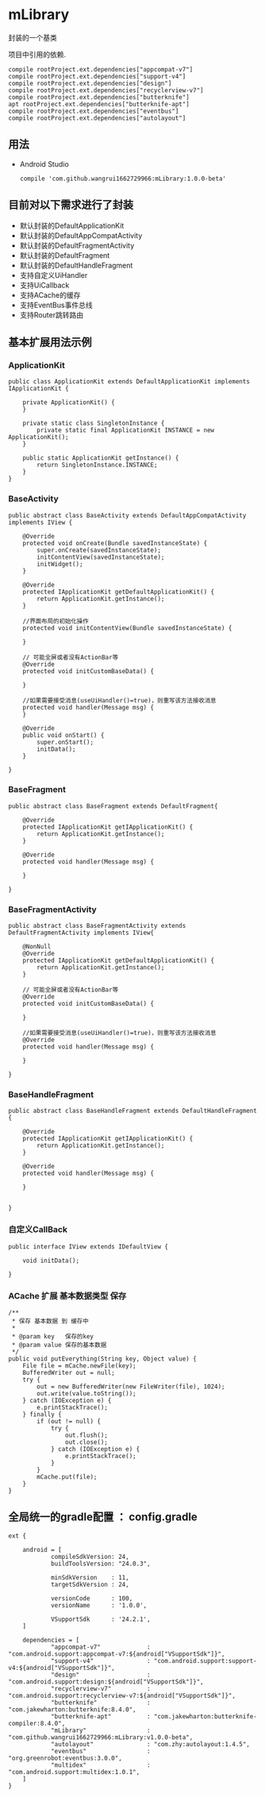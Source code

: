 # mLibrary
封装的一个基类

项目中引用的依赖.

    compile rootProject.ext.dependencies["appcompat-v7"]
    compile rootProject.ext.dependencies["support-v4"]
    compile rootProject.ext.dependencies["design"]
    compile rootProject.ext.dependencies["recyclerview-v7"]
    compile rootProject.ext.dependencies["butterknife"]
    apt rootProject.ext.dependencies["butterknife-apt"]
    compile rootProject.ext.dependencies["eventbus"]
    compile rootProject.ext.dependencies["autolayout"]

## 用法

* Android Studio
	
	```
	compile 'com.github.wangrui1662729966:mLibrary:1.0.0-beta'
	```
	
	

## 目前对以下需求进行了封装
* 默认封装的DefaultApplicationKit
* 默认封装的DefaultAppCompatActivity
* 默认封装的DefaultFragmentActivity
* 默认封装的DefaultFragment
* 默认封装的DefaultHandleFragment
* 支持自定义UiHandler
* 支持UiCallback
* 支持ACache的缓存
* 支持EventBus事件总线
* 支持Router跳转路由

## 基本扩展用法示例

### ApplicationKit

	public class ApplicationKit extends DefaultApplicationKit implements IApplicationKit {
	
	    private ApplicationKit() {
	    }
	
	    private static class SingletonInstance {
	        private static final ApplicationKit INSTANCE = new ApplicationKit();
	    }
	
	    public static ApplicationKit getInstance() {
	        return SingletonInstance.INSTANCE;
	    }
	}

### BaseActivity

	public abstract class BaseActivity extends DefaultAppCompatActivity implements IView {
	
	    @Override
	    protected void onCreate(Bundle savedInstanceState) {
	        super.onCreate(savedInstanceState);
	        initContentView(savedInstanceState);
	        initWidget();
	    }
	
	    @Override
	    protected IApplicationKit getDefaultApplicationKit() {
	        return ApplicationKit.getInstance();
	    }
	
	    //界面布局的初始化操作
	    protected void initContentView(Bundle savedInstanceState) {
	
	    }
	
	    // 可能全屏或者没有ActionBar等
	    @Override
	    protected void initCustomBaseData() {
	
	    }
	
	    //如果需要接受消息(useUiHandler()=true)，则重写该方法接收消息
	    protected void handler(Message msg) {
	    }
	
	    @Override
	    public void onStart() {
	        super.onStart();
	        initData();
	    }
	
	}

### BaseFragment

	public abstract class BaseFragment extends DefaultFragment{
	
	    @Override
	    protected IApplicationKit getIApplicationKit() {
	        return ApplicationKit.getInstance();
	    }
	
	    @Override
	    protected void handler(Message msg) {
	
	    }
	
	}


### BaseFragmentActivity

	public abstract class BaseFragmentActivity extends DefaultFragmentActivity implements IView{
	
	    @NonNull
	    @Override
	    protected IApplicationKit getDefaultApplicationKit() {
	        return ApplicationKit.getInstance();
	    }
	
	    // 可能全屏或者没有ActionBar等
	    @Override
	    protected void initCustomBaseData() {
	
	    }
	
	    //如果需要接受消息(useUiHandler()=true)，则重写该方法接收消息
	    @Override
	    protected void handler(Message msg) {
	
	    }
	
	}


### BaseHandleFragment

	public abstract class BaseHandleFragment extends DefaultHandleFragment {
	
	    @Override
	    protected IApplicationKit getIApplicationKit() {
	        return ApplicationKit.getInstance();
	    }
	
	    @Override
	    protected void handler(Message msg) {
	
	    }
	
	
	}

### 自定义CallBack

	public interface IView extends IDefaultView {
	
	    void initData();
	
	}

### ACache 扩展 基本数据类型 保存

    /**
     * 保存 基本数据 到 缓存中
     *
     * @param key   保存的key
     * @param value 保存的基本数据
     */
    public void putEverything(String key, Object value) {
        File file = mCache.newFile(key);
        BufferedWriter out = null;
        try {
            out = new BufferedWriter(new FileWriter(file), 1024);
            out.write(value.toString());
        } catch (IOException e) {
            e.printStackTrace();
        } finally {
            if (out != null) {
                try {
                    out.flush();
                    out.close();
                } catch (IOException e) {
                    e.printStackTrace();
                }
            }
            mCache.put(file);
        }
    }


## 全局统一的gradle配置 ： config.gradle

	ext {
	
	    android = [
	            compileSdkVersion: 24,
	            buildToolsVersion: "24.0.3",
	
	            minSdkVersion    : 11,
	            targetSdkVersion : 24,
	
	            versionCode      : 100,
	            versionName      : '1.0.0',
	
	            VSupportSdk      : '24.2.1',
	    ]
	
	    dependencies = [
	            "appcompat-v7"             : "com.android.support:appcompat-v7:${android["VSupportSdk"]}",
	            "support-v4"               : "com.android.support:support-v4:${android["VSupportSdk"]}",
	            "design"                   : "com.android.support:design:${android["VSupportSdk"]}",
	            "recyclerview-v7"          : "com.android.support:recyclerview-v7:${android["VSupportSdk"]}",
	            "butterknife"              : "com.jakewharton:butterknife:8.4.0",
	            "butterknife-apt"          : "com.jakewharton:butterknife-compiler:8.4.0",
	            "mLibrary"                 : "com.github.wangrui1662729966:mLibrary:v1.0.0-beta",
	            "autolayout"               : "com.zhy:autolayout:1.4.5",
	            "eventbus"                 : "org.greenrobot:eventbus:3.0.0",       
	            "multidex"                 : "com.android.support:multidex:1.0.1",
	    ]
	}

